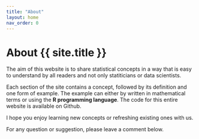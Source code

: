 ```yaml
---
title: "About"
layout: home
nav_order: 0
---
```


# About <strong>{{ site.title }}</strong>

The aim of this website is to share statistical concepts in a way that is easy to understand by all readers and not only statiticians or data scientists.

Each section of the site contains a concept, followed by its definition and one form of example. The example can either by written in mathematical terms or using the **R programming language**. The code for this entire website is available on Github.

I hope you enjoy learning new concepts or refreshing existing ones with us.

For any question or suggestion, please leave a comment below.

